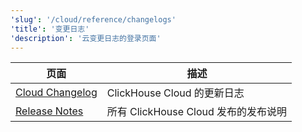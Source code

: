```yaml
---
'slug': '/cloud/reference/changelogs'
'title': '变更日志'
'description': '云变更日志的登录页面'
---
```


| 页面                                                          | 描述                                     |
|---------------------------------------------------------------|-------------------------------------------------|
| [Cloud Changelog](/whats-new/cloud)                   | ClickHouse Cloud 的更新日志                  |
| [Release Notes](/cloud/reference/changelogs/release-notes) | 所有 ClickHouse Cloud 发布的发布说明 |
